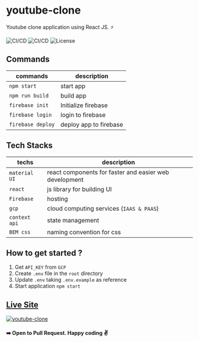 # youtube-clone
Youtube clone application using React JS. :zap:

![CI/CD](https://github.com/sudipstha08/youtube-clone/workflows/youtube-clone_ci/badge.svg)
![CI/CD](https://github.com/sudipstha08/youtube-clone/workflows/youtube-clone_cd/badge.svg)
![License](https://img.shields.io/github/license/dyarleniber/react-workflow-gh-actions)

## Commands
|    commands       |     description        |
|-------------------|------------------------|
| `npm start`       | start app              |
| `npm run build`   | build app              |
| `firebase init`   | Initialize firebase    |
| `firebase login`  | login to firebase      |
| `firebase deploy` | deploy app to firebase |

## Tech Stacks
| techs         |    description                                         |
|---------------|--------------------------------------------------------|
| `material UI` | react components for faster and easier web development |
| `react`       | js library for building UI                             |
| `Firebase`    | hosting                                                |
| `gcp`         | cloud computing services (`IAAS & PAAS`)               |
| `context api` | state management                                       |
| `BEM css`     | naming convention for css                     |

## How to get started ?
1. Get `API_KEY` from `GCP`
2. Create `.env` file in the `root` directory
3. Update `.env` taking `.env.example` as reference
4. Start application `npm start`

 ## <a href="https://clone-d09bd.web.app/">Live Site</a>
<a href="https://clone-d09bd.web.app/" rel="youtube">![youtube-clone](https://github.com/sudipstha08/youtube-clone/blob/master/src/assets/images/youtube.png?raw=true)</a>

#### :arrow_right: Open to Pull Request. Happy coding :v:


